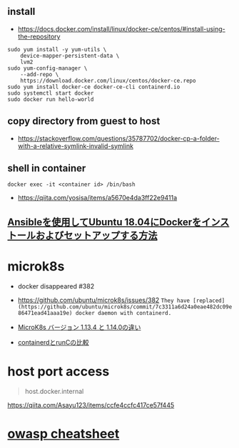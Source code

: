 
## install
- https://docs.docker.com/install/linux/docker-ce/centos/#install-using-the-repository

```
sudo yum install -y yum-utils \
    device-mapper-persistent-data \
    lvm2
sudo yum-config-manager \
    --add-repo \
    https://download.docker.com/linux/centos/docker-ce.repo
sudo yum install docker-ce docker-ce-cli containerd.io
sudo systemctl start docker
sudo docker run hello-world
```

## copy directory from guest to host
- https://stackoverflow.com/questions/35787702/docker-cp-a-folder-with-a-relative-symlink-invalid-symlink


## shell in container
`docker exec -it <container id> /bin/bash`
- https://qiita.com/yosisa/items/a5670e4da3ff22e9411a

## [Ansibleを使用してUbuntu 18.04にDockerをインストールおよびセットアップする方法](https://www.codeflow.site/ja/article/how-to-use-ansible-to-install-and-set-up-docker-on-ubuntu-18-04)

# microk8s

- docker disappeared #382
- https://github.com/ubuntu/microk8s/issues/382
`They have [replaced](https://github.com/ubuntu/microk8s/commit/7c3311a6d24a0eae482dc09e86471ead41aaa19e) docker daemon with containerd. `

- [MicroK8s バージョン 1.13.4 と 1.14.0の違い](https://qiita.com/ynott/items/490946a4622d96dda9cb)

- [containerdとrunCの比較](https://www.it-swarm-ja.tech/ja/docker/containerd%E3%81%A8runc%E3%81%AE%E6%AF%94%E8%BC%83/830485645/)

# host port access
> host.docker.internal

https://qiita.com/Asayu123/items/ccfe4ccfc417ce57f445

# [owasp cheatsheet](https://cheatsheetseries.owasp.org/cheatsheets/Docker_Security_Cheat_Sheet.html#docker-security-cheat-sheet)

<!--stackedit_data:
eyJoaXN0b3J5IjpbNzMxMjkyNTQ1LDE2MzQ3NDYzNiwtNzM3Nz
M5MTQwXX0=
-->